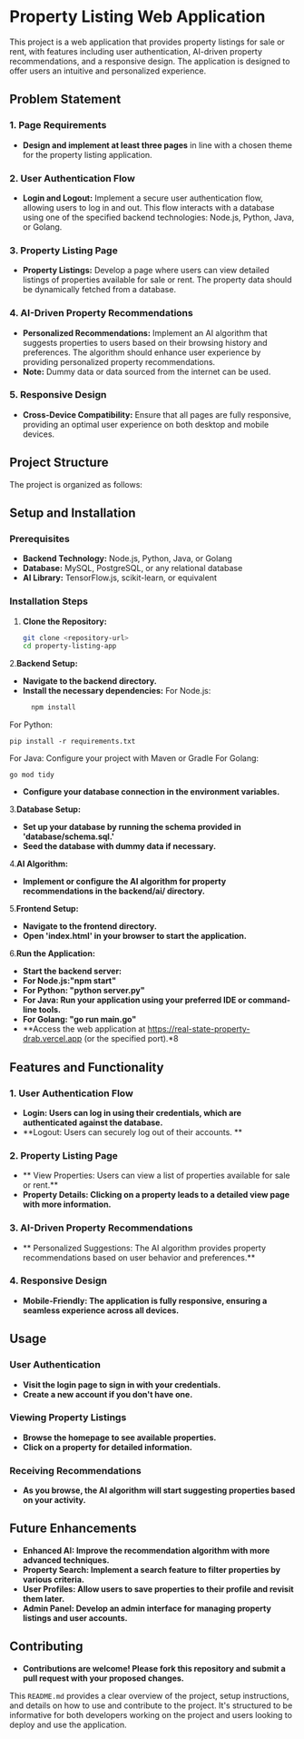 # Property Listing Web Application

This project is a web application that provides property listings for sale or rent, with features including user authentication, AI-driven property recommendations, and a responsive design. The application is designed to offer users an intuitive and personalized experience.

## Problem Statement

### 1. Page Requirements
- **Design and implement at least three pages** in line with a chosen theme for the property listing application.

### 2. User Authentication Flow
- **Login and Logout:** Implement a secure user authentication flow, allowing users to log in and out. This flow interacts with a database using one of the specified backend technologies: Node.js, Python, Java, or Golang.

### 3. Property Listing Page
- **Property Listings:** Develop a page where users can view detailed listings of properties available for sale or rent. The property data should be dynamically fetched from a database.

### 4. AI-Driven Property Recommendations
- **Personalized Recommendations:** Implement an AI algorithm that suggests properties to users based on their browsing history and preferences. The algorithm should enhance user experience by providing personalized property recommendations.
- **Note:** Dummy data or data sourced from the internet can be used.

### 5. Responsive Design
- **Cross-Device Compatibility:** Ensure that all pages are fully responsive, providing an optimal user experience on both desktop and mobile devices.

## Project Structure

The project is organized as follows:




## Setup and Installation

### Prerequisites
- **Backend Technology:** Node.js, Python, Java, or Golang
- **Database:** MySQL, PostgreSQL, or any relational database
- **AI Library:** TensorFlow.js, scikit-learn, or equivalent

### Installation Steps

1. **Clone the Repository:**
   ```bash
   git clone <repository-url>
   cd property-listing-app

2.**Backend Setup:**

- **Navigate to the backend directory.**
- **Install the necessary dependencies:**
  For Node.js:
  ```bash
    npm install
 For Python: 
   
    pip install -r requirements.txt

For Java: Configure your project with Maven or Gradle
For Golang: 
    
    go mod tidy

- **Configure your database connection in the environment variables.**

3.**Database Setup:**

- **Set up your database by running the schema provided in 'database/schema.sql.'**
- **Seed the database with dummy data if necessary.**

4.**AI Algorithm:**

- **Implement or configure the AI algorithm for property recommendations in the backend/ai/ directory.**

5.**Frontend Setup:**

- **Navigate to the frontend directory.**
- **Open 'index.html' in your browser to start the application.**

6.**Run the Application:**

- **Start the backend server:**
- **For Node.js:"npm start"**
- **For Python: "python server.py"**
- **For Java: Run your application using your preferred IDE or command-line tools.**
- **For Golang: "go run main.go"**
- **Access the web application at https://real-state-property-drab.vercel.app (or the specified port).*8

 ## Features and Functionality
 ### 1. User Authentication Flow
- **Login: Users can log in using their credentials, which are authenticated against the database.**
- **Logout: Users can securely log out of their accounts. **

### 2. Property Listing Page
  - ** View Properties: Users can view a list of properties available for sale or rent.**
- **Property Details: Clicking on a property leads to a detailed view page with more information.**

### 3. AI-Driven Property Recommendations
- ** Personalized Suggestions: The AI algorithm provides property recommendations based on user behavior and preferences.**

### 4. Responsive Design
- **Mobile-Friendly: The application is fully responsive, ensuring a seamless experience across all devices.**

## Usage
### User Authentication
- **Visit the login page to sign in with your credentials.**
- **Create a new account if you don't have one.**
### Viewing Property Listings
- **Browse the homepage to see available properties.**
- **Click on a property for detailed information.**
### Receiving Recommendations
- **As you browse, the AI algorithm will start suggesting properties based on your activity.**

## Future Enhancements

- **Enhanced AI: Improve the recommendation algorithm with more advanced techniques.**
- **Property Search: Implement a search feature to filter properties by various criteria.**
- **User Profiles: Allow users to save properties to their profile and revisit them later.**
- **Admin Panel: Develop an admin interface for managing property listings and user accounts.**

## Contributing

- **Contributions are welcome! Please fork this repository and submit a pull request with your proposed changes.**


This `README.md` provides a clear overview of the project, setup instructions, and details on how to use and contribute to the project. It's structured to be informative for both developers working on the project and users looking to deploy and use the application.



